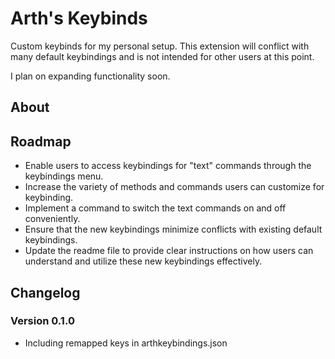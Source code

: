 # Arth's Keybinds

Custom keybinds for my personal setup. This extension will conflict with many default keybindings and is not intended for other users at this point.

I plan on expanding functionality soon.

## About


## Roadmap

- Enable users to access keybindings for "text" commands through the keybindings menu.
- Increase the variety of methods and commands users can customize for keybinding.
- Implement a command to switch the text commands on and off conveniently.
- Ensure that the new keybindings minimize conflicts with existing default keybindings.
- Update the readme file to provide clear instructions on how users can understand and utilize these new keybindings effectively.

## Changelog

### Version 0.1.0
- Including remapped keys in arthkeybindings.json